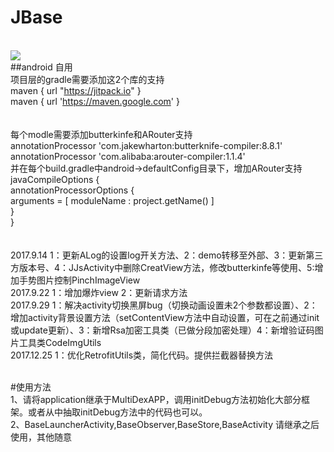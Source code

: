 # JBase
<br>[![](https://jitpack.io/v/JJS-CN/JBase.svg)](https://jitpack.io/#JJS-CN/JBase)
<br>##android 自用
<br>  项目层的gradle需要添加这2个库的支持
<br>        maven { url "https://jitpack.io" }
<br>        maven { url 'https://maven.google.com' }
<br>
<br>
<br>  每个modle需要添加butterkinfe和ARouter支持
<br>        annotationProcessor 'com.jakewharton:butterknife-compiler:8.8.1'
<br>        annotationProcessor 'com.alibaba:arouter-compiler:1.1.4'
<br>  并在每个build.gradle中android->defaultConfig目录下，增加ARouter支持
<br>         javaCompileOptions {
<br>             annotationProcessorOptions {
<br>                  arguments = [ moduleName : project.getName() ]
<br>             }
<br>         }
<br>
<br>
<br>2017.9.14  1：更新ALog的设置log开关方法、2：demo转移至外部、3：更新第三方版本号、4：JJsActivity中删除CreatView方法，修改butterkinfe等使用、5:增加手势图片控制PinchImageView
<br>2017.9.22  1：增加爆炸view 2：更新请求方法
<br>2017.9.29  1：解决activity切换黑屏bug（切换动画设置未2个参数都设置）、2：增加activity背景设置方法（setContentView方法中自动设置，可在之前通过init或update更新）、3：新增Rsa加密工具类（已做分段加密处理）4：新增验证码图片工具类CodeImgUtils
<br>2017.12.25 1：优化RetrofitUtils类，简化代码。提供拦截器替换方法

<br> #使用方法
<br> 1、请将application继承于MultiDexAPP，调用initDebug方法初始化大部分框架。或者从中抽取initDebug方法中的代码也可以。
<br> 2、BaseLauncherActivity,BaseObserver,BaseStore,BaseActivity 请继承之后使用，其他随意